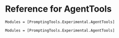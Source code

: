 # Reference for AgentTools

```@index
Modules = [PromptingTools.Experimental.AgentTools]
```

```@autodocs
Modules = [PromptingTools.Experimental.AgentTools]
```
